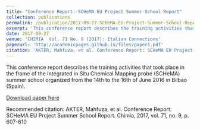 ```yaml
---
title: "Conference Report: SCHeMA EU Project Summer School Report"
collection: publications
permalink: /publication/2017-09-27-SCHeMA-EU-Project-Summer-School-Report
excerpt: 'This conference report describes the training activities that took place in the frame of the Integrated in Situ Chemical Mapping probe (SCHeMA) summer school organized from the 14th to the 16th of June 2016 in Bilbao (Spain).'
date: 2017-09-27
venue: 'CHIMIA  Vol. 71 No. 9 (2017): Italian Connections'
paperurl: 'http://academicpages.github.io/files/paper1.pdf'
citation: 'AKTER, Mahfuza, et al. Conference Report: SCHeMA EU Project Summer School Report. Chimia, 2017, vol. 71, no. 9, p. 607-610'
---
```

This conference report describes the training activities that took place in the frame of the Integrated in Situ Chemical Mapping probe (SCHeMA) summer school organized from the 14th to the 16th of June 2016 in Bilbao (Spain).

[Download paper here](https://archive-ouverte.unige.ch/unige:102439/ATTACHMENT01)

Recommended citation: AKTER, Mahfuza, et al. Conference Report: SCHeMA EU Project Summer School Report. Chimia, 2017, vol. 71, no. 9, p. 607-610